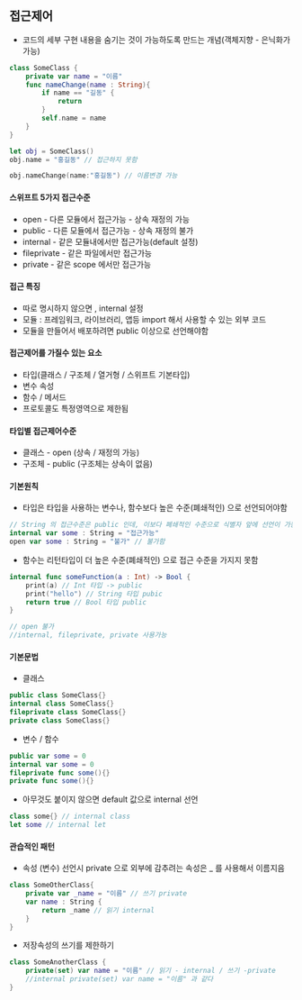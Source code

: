 ## 접근제어
- 코드의 세부 구현 내용을 숨기는 것이 가능하도록 만드는 개념(객체지향 - 은닉화가 가능)
```swift
class SomeClass {
	private var name = "이름"
	func nameChange(name : String){
		if name == "길동" {
			return
		}
		self.name = name
	}
}

let obj = SomeClass()
obj.name = "홍길동" // 접근하지 못함

obj.nameChange(name:"홍길동") // 이름변경 가능 
```

#### 스위프트 5가지 접근수준
- open - 다른 모듈에서 접근가능 - 상속 재정의 가능
- public - 다른 모듈에서 접근가능 - 상속 재정의 불가
- internal - 같은 모듈내에서만 접근가능(default 설정) 
- fileprivate -  같은 파일에서만 접근가능
- private - 같은 scope 에서만 접근가능

#### 접근 특징
- 따로 명시하지 않으면 , internal 설정
- 모듈 : 프레임워크, 라이브러리, 앱등 import 해서 사용할 수 있는 외부 코드
- 모듈을 만들어서 배포하려면 public 이상으로 선언해야함

#### 접근제어를 가질수 있는 요소
- 타입(클래스 / 구조체 / 열거형 / 스위프트 기본타입)
- 변수 속성
- 함수 / 메서드
- 프로토콜도 특정영역으로 제한됨

#### 타입별 접근제어수준
- 클래스 - open (상속 / 재정의 가능)
- 구조체 - public  (구조체는 상속이 없음)

#### 기본원칙
- 타입은 타입을 사용하는 변수나, 함수보다 높은 수준(폐쇄적인) 으로 선언되어야함
```swift
// String 의 접근수준은 public 인데, 이보다 폐쇄적인 수준으로 식별자 앞에 선언이 가능하다
internal var some : String = "접근가능" 
open var some : String = "불가" // 불가함
```
- 함수는 리턴타입이 더 높은 수준(폐쇄적인) 으로 접근 수준을 가지지 못함
```swift
internal func someFunction(a : Int) -> Bool {
	print(a) // Int 타입 -> public
	print("hello") // String 타입 pubic
	return true // Bool 타입 public 
} 

// open 불가
//internal, fileprivate, private 사용가능
```

#### 기본문법
- 클래스
```swift
public class SomeClass{}
internal class SomeClass{}
fileprivate class SomeClass{}
private class SomeClass{}
```
- 변수 / 함수
```swift
public var some = 0
internal var some = 0
fileprivate func some(){}
private func some(){}
```
- 아무것도 붙이지 않으면 default 값으로 internal 선언
```swift
class some{} // internal class
let some // internal let
```

#### 관습적인 패턴
- 속성 (변수) 선언시 private 으로 외부에 감추려는 속성은 _ 를 사용해서 이름지음
```swift
class SomeOtherClass{
	private var _name = "이름" // 쓰기 private
	var name : String {
		return _name // 읽기 internal
	}
}
```

- 저장속성의 쓰기를 제한하기
```swift
class SomeAnotherClass {
	private(set) var name = "이름" // 읽기 - internal / 쓰기 -private 
	//internal private(set) var name = "이름" 과 같다
}
```